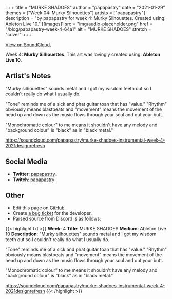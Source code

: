 +++
title =       "MURKE SHADOES"
author =      "papapastry"
date =        "2021-01-29"
themes =      ["Week 04: Murky Silhouettes"]
artists =     ["papapastry"]
description = "by papapastry for week 4: Murky Silhouettes. Created using: Ableton Live 10."
[[images]]
              src = "img/audio-placeholder.png"
              href = "/blog/papapastry-week-4-64a1"
              alt = "MURKE SHADOES"
              stretch = "cover"
+++


[View on SoundCloud.](https://soundcloud.com/papapastry/murke-shadoes-instrumental-week-4-2021designrefresh)


Week 4: **Murky Silhouettes**. This art was lovingly created using: **Ableton Live 10**.

## Artist's Notes

"Murky silhouettes" sounds metal and I got my wisdom teeth out so I couldn't really do what I usually do.

"Tone" reminds me of a sick and phat guitar toan that has "value." "Rhythm" obviously means blastbeats and "movement" means the movement of the head up and down as the music flows through your soul and out your butt.

"Monochromatic colour" to me means it shouldn't have any melody and "background colour" is "black" as in "black metal."

https://soundcloud.com/papapastry/murke-shadoes-instrumental-week-4-2021designrefresh

## Social Media

- **Twitter**: <a href='https://twitter.com/papapastry_' target='_blank'>papapastry_</a>
- **Twitch**: <a href='https://twitch.tv/papapastry' target='_blank'>papapastry</a>


## Other

- Edit this page on [GitHub](https://github.com/teaminkling/web-refresh/edit/main/blog/content/blog/papapastry-week-4-64a1.md).
- Create [a bug ticket](https://github.com/teaminkling/web-refresh/issues/new?assignees=&labels=bug&template=problem-report.md&title=) for the developer.
- Parsed source from Discord is as follows:

{{< highlight txt >}}
**Week:** 4
**Title**: MURKE SHADOES
**Medium**: Ableton Live 10
**Description**: "Murky silhouettes" sounds metal and I got my wisdom teeth out so I couldn't really do what I usually do.

"Tone" reminds me of a sick and phat guitar toan that has "value." "Rhythm" obviously means blastbeats and "movement" means the movement of the head up and down as the music flows through your soul and out your butt.

"Monochromatic colour" to me means it shouldn't have any melody and "background colour" is "black" as in "black metal."

https://soundcloud.com/papapastry/murke-shadoes-instrumental-week-4-2021designrefresh
{{< /highlight >}}